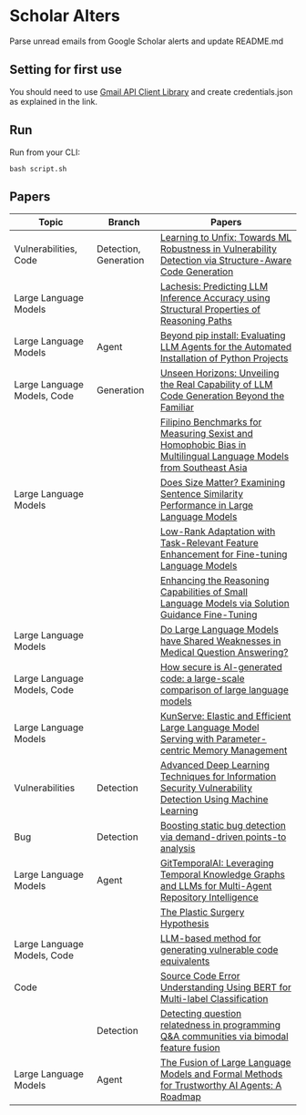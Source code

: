 # Scholar Alters
Parse unread emails from Google Scholar alerts and update README.md

## Setting for first use
You should need to use [Gmail API Client Library](https://developers.google.com/gmail/api/quickstart/python) and create
credentials.json as explained in the link.

## Run
Run from your CLI:
```
bash script.sh
```
## Papers

| Topic | Branch | Papers |
| --- | --- | --- |
| Vulnerabilities, Code | Detection, Generation | [Learning to Unfix: Towards ML Robustness in Vulnerability Detection via Structure-Aware Code Generation](https://scholar.google.com/scholar_url?url=https://www.researchgate.net/profile/Muhammad-Rozi-5/publication/386874105_Learning_to_Unfix_Towards_ML_Robustness_in_Vulnerability_Detection_via_Structure-Aware_Code_Generation/links/675a04ca951ca355613b7c1d/Learning-to-Unfix-Towards-ML-Robustness-in-Vulnerability-Detection-via-Structure-Aware-Code-Generation.pdf&hl=en&sa=X&d=17045664400683163798&ei=K598Z8OEEoWU6rQPgbi84QM&scisig=AFWwaebky8im-NDr7Y3fbIk1XB15&oi=scholaralrt&hist=apJ4fD8AAAAJ:11631047573362457156:AFWwaeYhbBKL65h4pzyKCNru3s-R&html=&pos=0&folt=rel) |
| Large Language Models |  | [Lachesis: Predicting LLM Inference Accuracy using Structural Properties of Reasoning Paths](https://scholar.google.com/scholar_url?url=https://arxiv.org/pdf/2412.08281&hl=en&sa=X&d=16273347556748523001&ei=K598Z8OEEoWU6rQPgbi84QM&scisig=AFWwaeZTCt4jCB3TuqSAYC0H1vL0&oi=scholaralrt&hist=apJ4fD8AAAAJ:11631047573362457156:AFWwaeYhbBKL65h4pzyKCNru3s-R&html=&pos=1&folt=rel) |
| Large Language Models | Agent | [Beyond pip install: Evaluating LLM Agents for the Automated Installation of Python Projects](https://scholar.google.com/scholar_url?url=https://arxiv.org/pdf/2412.06294&hl=en&sa=X&d=12383435676556987354&ei=K598Z8OEEoWU6rQPgbi84QM&scisig=AFWwaeYHZsAMLtJmfu4uL1VdkL4C&oi=scholaralrt&hist=apJ4fD8AAAAJ:11631047573362457156:AFWwaeYhbBKL65h4pzyKCNru3s-R&html=&pos=2&folt=rel) |
| Large Language Models, Code | Generation | [Unseen Horizons: Unveiling the Real Capability of LLM Code Generation Beyond the Familiar](https://scholar.google.com/scholar_url?url=https://arxiv.org/pdf/2412.08109&hl=en&sa=X&d=11512846193782343868&ei=K598Z8OEEoWU6rQPgbi84QM&scisig=AFWwaeYPeMKWnyBvYkc2Hd5-_age&oi=scholaralrt&hist=apJ4fD8AAAAJ:11631047573362457156:AFWwaeYhbBKL65h4pzyKCNru3s-R&html=&pos=3&folt=rel) |
|  |  | [Filipino Benchmarks for Measuring Sexist and Homophobic Bias in Multilingual Language Models from Southeast Asia](https://scholar.google.com/scholar_url?url=https://arxiv.org/pdf/2412.07303&hl=en&sa=X&d=3345661891608446183&ei=K598Z6SsC_aT6rQP5NKD8A8&scisig=AFWwaebdhqcxKfB4EFmIyH7xPJyt&oi=scholaralrt&hist=apJ4fD8AAAAJ:3096313017463695374:AFWwaeb8R4GEV1B4xk_Cz2b6H7gj&html=&pos=0&folt=rel) |
| Large Language Models |  | [Does Size Matter? Examining Sentence Similarity Performance in Large Language Models](https://scholar.google.com/scholar_url?url=https://www.researchgate.net/profile/Keno-Hanken/publication/387698881_Does_Size_Matter_Examining_Sentence_Similarity_Performance_in_Large_Language_Models/links/67782b45e74ca64e1f49e1f8/Does-Size-Matter-Examining-Sentence-Similarity-Performance-in-Large-Language-Models.pdf&hl=en&sa=X&d=6390777666669696357&ei=K598Z6SsC_aT6rQP5NKD8A8&scisig=AFWwaeYc5Nz_yhPZT1tOxVCBU0zy&oi=scholaralrt&hist=apJ4fD8AAAAJ:3096313017463695374:AFWwaeb8R4GEV1B4xk_Cz2b6H7gj&html=&pos=1&folt=rel) |
|  |  | [Low-Rank Adaptation with Task-Relevant Feature Enhancement for Fine-tuning Language Models](https://scholar.google.com/scholar_url?url=https://arxiv.org/pdf/2412.09827&hl=en&sa=X&d=17009925393541372577&ei=K598Z6SsC_aT6rQP5NKD8A8&scisig=AFWwaeYsWD94um7-ACE8MfivTRGl&oi=scholaralrt&hist=apJ4fD8AAAAJ:3096313017463695374:AFWwaeb8R4GEV1B4xk_Cz2b6H7gj&html=&pos=2&folt=rel) |
|  |  | [Enhancing the Reasoning Capabilities of Small Language Models via Solution Guidance Fine-Tuning](https://scholar.google.com/scholar_url?url=https://arxiv.org/pdf/2412.09906&hl=en&sa=X&d=17959030843784352031&ei=K598Z6SsC_aT6rQP5NKD8A8&scisig=AFWwaebwSe6NQ5FwSTBLZGoXCs5s&oi=scholaralrt&hist=apJ4fD8AAAAJ:3096313017463695374:AFWwaeb8R4GEV1B4xk_Cz2b6H7gj&html=&pos=3&folt=rel) |
| Large Language Models |  | [Do Large Language Models have Shared Weaknesses in Medical Question Answering?](https://scholar.google.com/scholar_url?url=https://openreview.net/pdf%3Fid%3DZjQ04tsRQl&hl=en&sa=X&d=6075401327447468481&ei=K598Z6SsC_aT6rQP5NKD8A8&scisig=AFWwaebY4AWSPmmwY2rgO_AGW2D0&oi=scholaralrt&hist=apJ4fD8AAAAJ:3096313017463695374:AFWwaeb8R4GEV1B4xk_Cz2b6H7gj&html=&pos=4&folt=rel) |
| Large Language Models, Code |  | [How secure is AI-generated code: a large-scale comparison of large language models](https://scholar.google.com/scholar_url?url=https://www.researchgate.net/profile/Tamas-Bisztray-2/publication/387306336_How_secure_is_AI-generated_code_a_large-scale_comparison_of_large_language_models/links/67705e96e74ca64e1f363b4b/How-secure-is-AI-generated-code-a-large-scale-comparison-of-large-language-models.pdf&hl=en&sa=X&d=7444675416453239662&ei=K598Z6SsC_aT6rQP5NKD8A8&scisig=AFWwaebyzU-groxyZYzHcsUz1KhS&oi=scholaralrt&hist=apJ4fD8AAAAJ:3096313017463695374:AFWwaeb8R4GEV1B4xk_Cz2b6H7gj&html=&pos=6&folt=rel) |
| Large Language Models |  | [KunServe: Elastic and Efficient Large Language Model Serving with Parameter-centric Memory Management](https://scholar.google.com/scholar_url?url=https://arxiv.org/pdf/2412.18169&hl=en&sa=X&d=13649516430108486931&ei=K598Z6SsC_aT6rQP5NKD8A8&scisig=AFWwaearZMeFx6dgW-HuM1X_U3_V&oi=scholaralrt&hist=apJ4fD8AAAAJ:3096313017463695374:AFWwaeb8R4GEV1B4xk_Cz2b6H7gj&html=&pos=7&folt=rel) |
| Vulnerabilities | Detection | [Advanced Deep Learning Techniques for Information Security Vulnerability Detection Using Machine Learning](https://scholar.google.com/scholar_url?url=https://www.researchgate.net/profile/Nargis-Parveen-3/publication/387495580_Advanced_Deep_Learning_Techniques_for_Information_Security_Vulnerability_Detection_Using_Machine_Learning/links/67708335e74ca64e1f363e11/Advanced-Deep-Learning-Techniques-for-Information-Security-Vulnerability-Detection-Using-Machine-Learning.pdf&hl=en&sa=X&d=15758419112096906773&ei=K598Z_uuFsWl6rQPw921sAQ&scisig=AFWwaeZSnHosaVQz-3JSO2Qy6uTg&oi=scholaralrt&hist=apJ4fD8AAAAJ:15725322226479601129:AFWwaeYp-8wbw5OHTjoCHLP43E0V&html=&pos=0&folt=rel) |
| Bug | Detection | [Boosting static bug detection via demand-driven points-to analysis](https://scholar.google.com/scholar_url?url=https://www.spiedigitallibrary.org/conference-proceedings-of-spie/13519/1351909/Boosting-static-bug-detection-via-demand-driven-points-to-analysis/10.1117/12.3057629.short&hl=vi&sa=X&d=10334734742990695145&ei=K598Z5npF_uh6rQPosHk8Ag&scisig=AFWwaeZyZkgTJ0TxMChJiOUE22rJ&oi=scholaralrt&hist=apJ4fD8AAAAJ:16065687014273664109:AFWwaeYpvD7V4gPm0ywHhNT6YvSk&html=&pos=0&folt=rel) |
| Large Language Models | Agent | [GitTemporalAI: Leveraging Temporal Knowledge Graphs and LLMs for Multi-Agent Repository Intelligence](https://scholar.google.com/scholar_url?url=https://users.cs.fiu.edu/~dluo/papers/GitTemporalAI.pdf&hl=en&sa=X&d=4178655989836476221&ei=K598Z7e3DbiC6rQP-7vSmAc&scisig=AFWwaeZFjTM_kgf4Zwe_h3zQ0VVp&oi=scholaralrt&hist=apJ4fD8AAAAJ:5778505219825515303:AFWwaeaDDOggOneW-z6K3HLjAzuP&html=&pos=0&folt=cit) |
|  |  | [The Plastic Surgery Hypothesis](https://scholar.google.com/scholar_url?url=https://trpubonline.org/journals/index.php/ijps/article/download/2049/1912&hl=en&sa=X&d=14063356737479910348&ei=K598Z7e3DbiC6rQP-7vSmAc&scisig=AFWwaea1nbF4DyHXurwN8DTCvOsQ&oi=scholaralrt&hist=apJ4fD8AAAAJ:5778505219825515303:AFWwaeaDDOggOneW-z6K3HLjAzuP&html=&pos=1&folt=cit) |
| Large Language Models, Code |  | [LLM-based method for generating vulnerable code equivalents](https://scholar.google.com/scholar_url?url=https://www.spiedigitallibrary.org/conference-proceedings-of-spie/13519/1351908/LLM-based-method-for-generating-vulnerable-code-equivalents/10.1117/12.3058052.short&hl=en&sa=X&d=6657603703945558939&ei=K598Z7e3DbiC6rQP-7vSmAc&scisig=AFWwaeb-48zc8bss8DDb1dQUVtVZ&oi=scholaralrt&hist=apJ4fD8AAAAJ:5778505219825515303:AFWwaeaDDOggOneW-z6K3HLjAzuP&html=&pos=2&folt=cit) |
| Code |  | [Source Code Error Understanding Using BERT for Multi-label Classification](https://scholar.google.com/scholar_url?url=https://ieeexplore.ieee.org/iel8/6287639/6514899/10820190.pdf&hl=vi&sa=X&d=11621775326167431298&ei=K598Z7q4EKaay9YPvb_7wAI&scisig=AFWwaeaN4w1u2SFPnGUKv3cFJcu1&oi=scholaralrt&hist=apJ4fD8AAAAJ:11355862984917483435:AFWwaeZvT_NNWQMu4_zZrEW644gW&html=&pos=0&folt=rel) |
|  | Detection | [Detecting question relatedness in programming Q&A communities via bimodal feature fusion](https://scholar.google.com/scholar_url?url=https://link.springer.com/article/10.1007/s10515-024-00482-5&hl=vi&sa=X&d=1113866509038974123&ei=K598Z6_JE4C96rQPheXBmA4&scisig=AFWwaebJAIaGCAPyAF4GjxTseBti&oi=scholaralrt&hist=apJ4fD8AAAAJ:11724652424841979500:AFWwaeb06hHZ-3j7Bb1sOMTsP9ed&html=&pos=0&folt=cit) |
| Large Language Models | Agent | [The Fusion of Large Language Models and Formal Methods for Trustworthy AI Agents: A Roadmap](https://scholar.google.com/scholar_url?url=https://arxiv.org/pdf/2412.06512&hl=en&sa=X&d=8232769303258667424&ei=K598Z-3zDsyR6rQPmdmxyA0&scisig=AFWwaeY9Wd1V0AbaI_oVucMoLxGS&oi=scholaralrt&hist=apJ4fD8AAAAJ:8900472388513427833:AFWwaeZM7Y6I9R2ROVLnk31jdyVz&html=&pos=1&folt=rel) |
